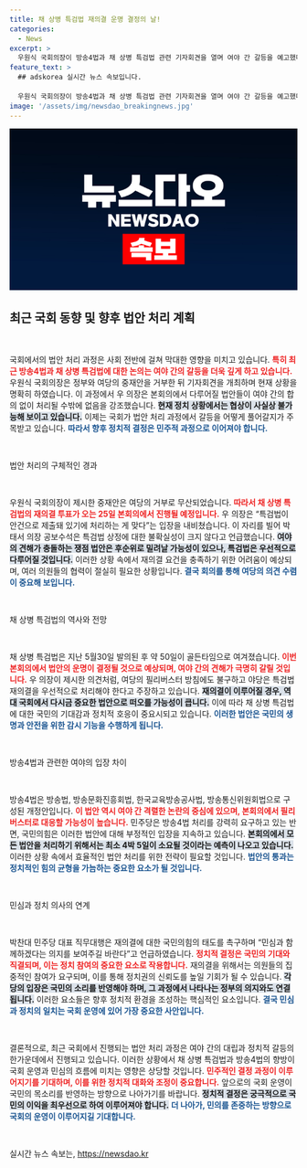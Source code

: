 ```yaml
---
title: 채 상병 특검법 재의결 운명 결정의 날!
categories:
  - News
excerpt: >
  우원식 국회의장이 방송4법과 채 상병 특검법 관련 기자회견을 열며 여야 간 갈등을 예고했다. 정부와 여당의 중재안을 거부하며 본회의에서 법안 처리에 나설 예정으로, 긴박한 정치적 상황이 펼쳐질 전망이다.
feature_text: >
  ## adskorea 실시간 뉴스 속보입니다.

  우원식 국회의장이 방송4법과 채 상병 특검법 관련 기자회견을 열며 여야 간 갈등을 예고했다. 정부와 여당의 중재안을 거부하며 본회의에서 법안 처리에 나설 예정으로, 긴박한 정치적 상황이 펼쳐질 전망이다.
image: '/assets/img/newsdao_breakingnews.jpg'
---
```


<p><img src="/assets/img/newsdao_breakingnews.jpg" alt="adskorea 속보" /></p>

<h2 data-ke-size="size26">최근 국회 동향 및 향후 법안 처리 계획</h2>

<p data-ke-size="size16">&nbsp;</p>

<p>국회에서의 법안 처리 과정은 사회 전반에 걸쳐 막대한 영향을 미치고 있습니다. <b><span style="color: #ee2323;">특히 최근 방송4법과 채 상병 특검법에 대한 논의는 여야 간의 갈등을 더욱 깊게 하고 있습니다.</span></b> 우원식 국회의장은 정부와 여당의 중재안을 거부한 뒤 기자회견을 개최하며 현재 상황을 명확히 하였습니다. 이 과정에서 우 의장은 본회의에서 다루어질 법안들이 여야 간의 합의 없이 처리될 수밖에 없음을 강조했습니다. <b><span style="background-color: #21538527;">현재 정치 상황에서는 협상이 사실상 불가능해 보이고 있습니다.</span></b> 이제는 국회가 법안 처리 과정에서 갈등을 어떻게 풀어갈지가 주목받고 있습니다. <b><span style="color: #1a5490;">따라서 향후 정치적 결정은 민주적 과정으로 이어져야 합니다.</span></b></p>

<p data-ke-size="size16">&nbsp;</p>

<p>법안 처리의 구체적인 경과</p>

<p data-ke-size="size16">&nbsp;</p>

<p>우원식 국회의장이 제시한 중재안은 여당의 거부로 무산되었습니다. <b><span style="color: #ee2323;">따라서 채 상병 특검법의 재의결 투표가 오는 25일 본회의에서 진행될 예정입니다.</span></b> 우 의장은 “특검법이 안건으로 제출돼 있기에 처리하는 게 맞다”는 입장을 내비쳤습니다. 이 자리를 빌어 박태서 의장 공보수석은 특검법 상정에 대한 불확실성이 크지 않다고 언급했습니다. <b><span style="background-color: #21538527;">여야의 견해가 충돌하는 쟁점 법안은 후순위로 밀려날 가능성이 있으나, 특검법은 우선적으로 다루어질 것입니다.</span></b> 이러한 상황 속에서 재의결 요건을 충족하기 위한 어려움이 예상되며, 여러 의원들의 협력이 절실히 필요한 상황입니다. <b><span style="color: #1a5490;">결국 회의를 통해 여당의 의견 수렴이 중요해 보입니다.</span></b></p>

<p data-ke-size="size16">&nbsp;</p>

<p>채 상병 특검법의 역사와 전망</p>

<p data-ke-size="size16">&nbsp;</p>

<p>채 상병 특검법은 지난 5월30일 발의된 후 약 50일이 골든타임으로 여겨졌습니다. <b><span style="color: #ee2323;">이번 본회의에서 법안의 운명이 결정될 것으로 예상되며, 여야 간의 견해가 극명히 갈릴 것입니다.</span></b> 우 의장이 제시한 의견처럼, 여당의 필리버스터 방침에도 불구하고 야당은 특검법 재의결을 우선적으로 처리해야 한다고 주장하고 있습니다. <b><span style="background-color: #21538527;">재의결이 이루어질 경우, 역대 국회에서 다시금 중요한 법안으로 떠오를 가능성이 큽니다.</span></b> 이에 따라 채 상병 특검법에 대한 국민의 기대감과 정치적 호응이 중요시되고 있습니다. <b><span style="color: #1a5490;">이러한 법안은 국민의 생명과 안전을 위한 감시 기능을 수행하게 됩니다.</span></b></p>

<p data-ke-size="size16">&nbsp;</p>

<p>방송4법과 관련한 여야의 입장 차이</p>

<p data-ke-size="size16">&nbsp;</p>

<p>방송4법은 방송법, 방송문화진흥회법, 한국교육방송공사법, 방송통신위원회법으로 구성된 개정안입니다. <b><span style="color: #ee2323;">이 법안 역시 여야 간 격렬한 논란의 중심에 있으며, 본회의에서 필리버스터로 대응할 가능성이 높습니다.</span></b> 민주당은 방송4법 처리를 강력히 요구하고 있는 반면, 국민의힘은 이러한 법안에 대해 부정적인 입장을 지속하고 있습니다. <b><span style="background-color: #21538527;">본회의에서 모든 법안을 처리하기 위해서는 최소 4박 5일이 소요될 것이라는 예측이 나오고 있습니다.</span></b> 이러한 상황 속에서 효율적인 법안 처리를 위한 전략이 필요할 것입니다. <b><span style="color: #1a5490;">법안의 통과는 정치적인 힘의 균형을 가늠하는 중요한 요소가 될 것입니다.</span></b> </p>

<p data-ke-size="size16">&nbsp;</p>

<p>민심과 정치 의사의 연계</p>

<p data-ke-size="size16">&nbsp;</p>

<p>박찬대 민주당 대표 직무대행은 재의결에 대한 국민의힘의 태도를 촉구하며 “민심과 함께하겠다는 의지를 보여주길 바란다”고 언급하였습니다. <b><span style="color: #ee2323;">정치적 결정은 국민의 기대와 직결되며, 이는 정치 참여의 중요한 요소로 작용합니다.</span></b> 재의결을 위해서는 의원들의 집중적인 참여가 요구되며, 이를 통해 정치권의 신뢰도를 높일 기회가 될 수 있습니다. <b><span style="background-color: #21538527;">각 당의 입장은 국민의 소리를 반영해야 하며, 그 과정에서 나타나는 정부의 의지와도 연결됩니다.</span></b> 이러한 요소들은 향후 정치적 환경을 조성하는 핵심적인 요소입니다. <b><span style="color: #1a5490;">결국 민심과 정치의 일치는 국회 운영에 있어 가장 중요한 사안입니다.</span></b></p>

<p data-ke-size="size16">&nbsp;</p>

<p>결론적으로, 최근 국회에서 진행되는 법안 처리 과정은 여야 간의 대립과 정치적 갈등의 한가운데에서 진행되고 있습니다. 이러한 상황에서 채 상병 특검법과 방송4법의 향방이 국회 운영과 민심의 흐름에 미치는 영향은 상당할 것입니다. <b><span style="color: #ee2323;">민주적인 결정 과정이 이루어지기를 기대하며, 이를 위한 정치적 대화와 조정이 중요합니다.</span></b> 앞으로의 국회 운영이 국민의 목소리를 반영하는 방향으로 나아가기를 바랍니다. <b><span style="background-color: #21538527;">정치적 결정은 궁극적으로 국민의 이익을 최우선으로 하여 이루어져야 합니다.</span></b> <b><span style="color: #1a5490;">더 나아가, 민의를 존중하는 방향으로 국회의 운영이 이루어지길 기대합니다.</span></b> </p>

<p data-ke-size="size16">&nbsp;</p>
실시간 뉴스 속보는, <a href="https://newsdao.kr" rel="dofollow">https://newsdao.kr</a>


